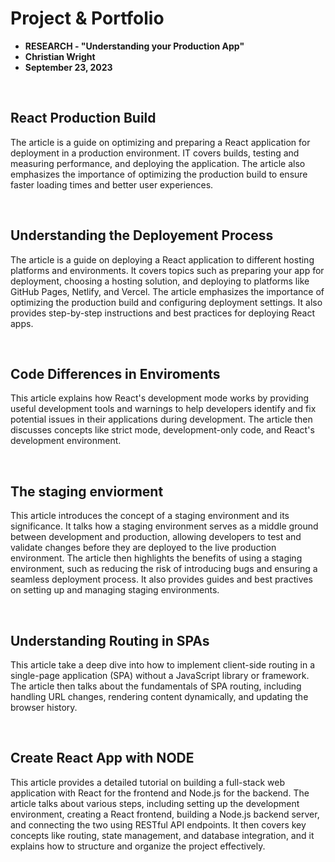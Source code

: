 # Project & Portfolio 

* **RESEARCH - "Understanding your Production App"**
* **Christian Wright**
* **September 23, 2023**

<br>

## React Production Build 
The article is a guide on optimizing and preparing a React application for deployment in a production environment. IT covers builds, testing and measuring performance, and deploying the application. The article also emphasizes the importance of optimizing the production build to ensure faster loading times and better user experiences.

<br>

## Understanding the Deployement Process
The article is a guide on deploying a React application to different hosting platforms and environments. It covers topics such as preparing your app for deployment, choosing a hosting solution, and deploying to platforms like GitHub Pages, Netlify, and Vercel. The article emphasizes the importance of optimizing the production build and configuring deployment settings. It also provides step-by-step instructions and best practices for deploying React apps.

<br>

## Code Differences in Enviroments 
This article explains how React's development mode works by providing useful development tools and warnings to help developers identify and fix potential issues in their applications during development. The article then discusses concepts like strict mode, development-only code, and React's development environment.

<br>

## The staging enviorment 
This article introduces the concept of a staging environment and its significance. It talks how a staging environment serves as a middle ground between development and production, allowing developers to test and validate changes before they are deployed to the live production environment. The article then highlights the benefits of using a staging environment, such as reducing the risk of introducing bugs and ensuring a seamless deployment process. It also provides guides and best practives on setting up and managing staging environments. 

<br>

## Understanding Routing in SPAs
This article take a deep dive into how to implement client-side routing in a single-page application (SPA) without a JavaScript library or framework. The article then talks about the fundamentals of SPA routing, including handling URL changes, rendering content dynamically, and updating the browser history. 

<br>

## Create React App with NODE 
This article provides a detailed tutorial on building a full-stack web application with React for the frontend and Node.js for the backend. The article talks about various steps, including setting up the development environment, creating a React frontend, building a Node.js backend server, and connecting the two using RESTful API endpoints. It then covers key concepts like routing, state management, and database integration, and it explains how to structure and organize the project effectively. 